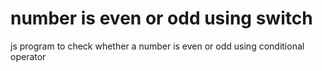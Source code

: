 # number is even or odd using switch
 js program to check whether a number is even or odd using conditional operator
